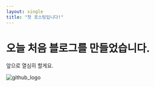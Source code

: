 ```yaml
---
layout: single
title: "첫 포스팅입니다!"
---
```


# 오늘 처음 블로그를 만들었습니다.

앞으로 열심히 할게요. 



![github_logo](C:\Users\sannc\OneDrive\문서\San-not-Sam.github.io\San-not-Sam-github-blog\San-not-Sam.github.io\images\2024-03-18-first\github_logo.png)
